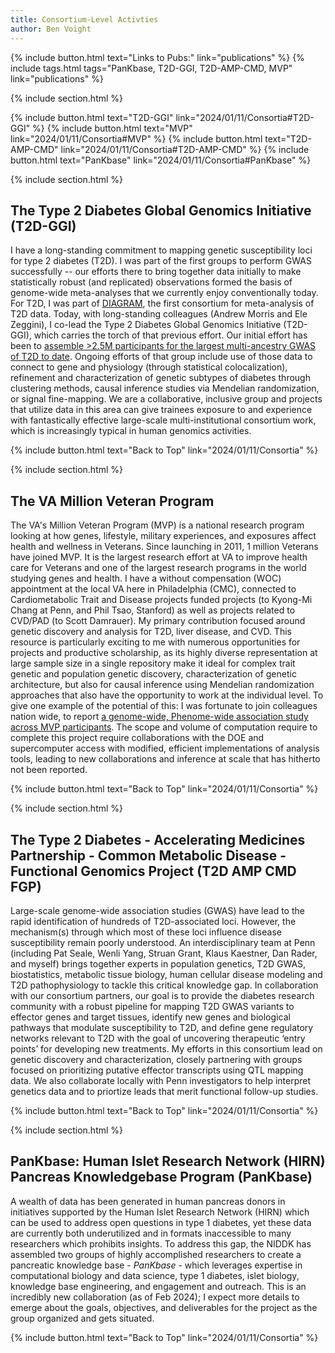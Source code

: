 ```yaml
---
title: Consortium-Level Activties
author: Ben Voight
---
```

{% include button.html text="Links to Pubs:" link="publications" %}
{% include tags.html tags="PanKbase, T2D-GGI, T2D-AMP-CMD, MVP" link="publications" %}

{% include section.html %}


{% include button.html text="T2D-GGI" link="2024/01/11/Consortia#T2D-GGI" %}
{% include button.html text="MVP" link="2024/01/11/Consortia#MVP" %}
{% include button.html text="T2D-AMP-CMD" link="2024/01/11/Consortia#T2D-AMP-CMD" %}
{% include button.html text="PanKbase" link="2024/01/11/Consortia#PanKbase" %}

{% include section.html %}
<a id="T2D-GGI"></a>

## The Type 2 Diabetes Global Genomics Initiative (T2D-GGI)
I have a long-standing commitment to mapping genetic susceptibility loci for type 2 diabetes (T2D). I was part of the first groups to perform GWAS successfully -- our efforts there to bring together data initially to make statistically robust (and replicated) observations formed the basis of genome-wide meta-analyses that we currently enjoy conventionally today. For T2D, I was part of [DIAGRAM](https://diagram-consortium.org/), the first consortium for meta-analysis of T2D data. Today, with long-standing colleagues (Andrew Morris and Ele Zeggini), I co-lead the Type 2 Diabetes Global Genomics Initiative (T2D-GGI), which carries the torch of that previous effort. Our initial effort has been to [assemble >2.5M participants for the largest multi-ancestry GWAS of T2D to date](https://www.medrxiv.org/content/10.1101/2023.03.31.23287839v1). Ongoing efforts of that group include use of those data to connect to gene and physiology (through statistical colocalization), refinement and characterization of genetic subtypes of diabetes through clustering methods, causal inference studies via Mendelian randomization, or signal fine-mapping. We are a collaborative, inclusive group and projects that utilize data in this area can give trainees exposure to and experience with fantastically effective large-scale multi-institutional consortium work, which is increasingly typical in human genomics activities.

{% include button.html text="Back to Top" link="2024/01/11/Consortia" %}

{% include section.html %}
<a id="MVP"></a>

## The VA Million Veteran Program
The VA's Million Veteran Program (MVP) is a national research program looking at how genes, lifestyle, military experiences, and exposures affect health and wellness in Veterans. Since launching in 2011, 1 million Veterans have joined MVP. It is the largest research effort at VA to improve health care for Veterans and one of the largest research programs in the world studying genes and health. I have a without compensation (WOC) appointment at the local VA here in Philadelphia (CMC), connected to Cardiometabolic Trait and Disease projects funded projects (to Kyong-Mi Chang at Penn, and Phil Tsao, Stanford) as well as projects related to CVD/PAD (to Scott Damrauer). My primary contribution focused around genetic discovery and analysis for T2D, liver disease, and CVD. This resource is particularly exciting to me with numerous opportunities for projects and productive scholarship, as its highly diverse representation at large sample size in a single repository make it ideal for complex trait genetic and population genetic discovery, characterization of genetic architecture, but also for causal inference using Mendelian randomization approaches that also have the opportunity to work at the individual level. To give one example of the potential of this: I was fortunate to join colleagues nation wide, to report [a genome-wide, Phenome-wide association study across MVP participants](https://www.medrxiv.org/content/10.1101/2023.06.28.23291975v1). The scope and volume of computation require to complete this project require collaborations with the DOE and supercomputer access with modified, efficient implementations of analysis tools, leading to new collaborations and inference at scale that has hitherto not been reported.

{% include button.html text="Back to Top" link="2024/01/11/Consortia" %}

{% include section.html %}
<a id="T2D-AMP-CMD"></a>

## The Type 2 Diabetes - Accelerating Medicines Partnership - Common Metabolic Disease - Functional Genomics Project (T2D AMP CMD FGP)
Large-scale genome-wide association studies (GWAS) have lead to the rapid identification of hundreds of T2D-associated loci. However, the mechanism(s) through which most of these loci influence disease susceptibility remain poorly understood. An interdisciplinary team at Penn (including Pat Seale, Wenli Yang, Struan Grant, Klaus Kaestner, Dan Rader, and myself) brings together experts in population genetics, T2D GWAS, biostatistics, metabolic tissue biology, human cellular disease modeling and T2D pathophysiology to tackle this critical knowledge gap. In collaboration with our consortium partners, our goal is to provide the diabetes research community with a robust pipeline for mapping T2D GWAS variants to effector genes and target tissues, identify new genes and biological pathways that modulate susceptibility to T2D, and define gene regulatory networks relevant to T2D with the goal of uncovering therapeutic ‘entry
points’ for developing new treatments. My efforts in this consortium lead on genetic discovery and characterization, closely partnering with groups focused on prioritizing putative effector transcripts using QTL mapping data. We also collaborate locally with Penn investigators to help interpret genetics data and to priortize leads that merit functional follow-up studies.

{% include button.html text="Back to Top" link="2024/01/11/Consortia" %}

{% include section.html %}
<a id="PanKbase"></a>

## PanKbase: Human Islet Research Network (HIRN) Pancreas Knowledgebase Program (PanKbase)
A wealth of data has been generated in human pancreas donors in initiatives supported by the Human Islet Research Network (HIRN) which can be used to address open questions in type 1 diabetes, yet these data are currently both underutilized and in formats inaccessible to many researchers which prohibits insights. To address this gap, the NIDDK has assembled two groups of highly accomplished researchers to create a pancreatic knowledge base - *PanKbase* - which leverages expertise in computational biology and data science, type 1 diabetes, islet biology, knowledge base engineering, and engagement and outreach. This is an incredibly new collaboration (as of Feb 2024); I expect more details to emerge about the goals, objectives, and deliverables for the project as the group organized and gets situated.

{% include button.html text="Back to Top" link="2024/01/11/Consortia" %}